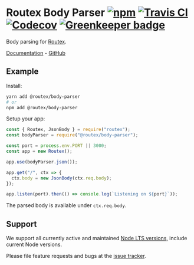 # Routex Body Parser [![npm](https://img.shields.io/npm/v/@routex/body-parser.svg)](https://www.npmjs.com/package/@routex/body-parser) [![Travis CI](https://img.shields.io/travis/com/routexjs/routex-body-parser.svg)](https://travis-ci.com/routexjs/routex-body-parser) [![Codecov](https://img.shields.io/codecov/c/github/routexjs/routex-body-parser.svg)](https://codecov.io/gh/routexjs/routex-body-parser) [![Greenkeeper badge](https://badges.greenkeeper.io/routexjs/routex-body-parser.svg)](https://greenkeeper.io/)

Body parsing for [Routex](https://www.npmjs.com/package/routex).

[Documentation](https://routex.js.org/docs/packages/body-parser) - [GitHub](https://github.com/routexjs/routex-body-parser)

## Example

Install:

```bash
yarn add @routex/body-parser
# or
npm add @routex/body-parser
```

Setup your app:

```js
const { Routex, JsonBody } = require("routex");
const bodyParser = require("@routex/body-parser");

const port = process.env.PORT || 3000;
const app = new Routex();

app.use(bodyParser.json());

app.get("/", ctx => {
  ctx.body = new JsonBody(ctx.req.body);
});

app.listen(port).then(() => console.log(`Listening on ${port}`));
```

The parsed body is available under `ctx.req.body`.

## Support

We support all currently active and maintained [Node LTS versions](https://github.com/nodejs/Release), include current Node versions.

Please file feature requests and bugs at the [issue tracker](https://github.com/routexjs/routex-body-parser/issues).
